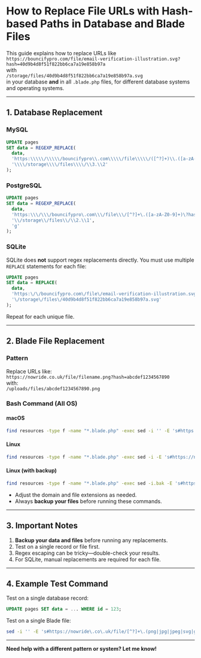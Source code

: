 # How to Replace File URLs with Hash-based Paths in Database and Blade Files

This guide explains how to replace URLs like  
`https://bouncifypro.com/file/email-verification-illustration.svg?hash=40d9b4d8f51f822bb6ca7a19e858b97a`  
with  
`/storage/files/40d9b4d8f51f822bb6ca7a19e858b97a.svg`  
in your database **and** in all `.blade.php` files, for different database systems and operating systems.

---

## 1. Database Replacement

### MySQL

```sql
UPDATE pages 
SET data = REGEXP_REPLACE(
  data, 
  'https:\\\\\/\\\\\/bouncifypro\\.com\\\\\/file\\\\\/([^?]+)\\.([a-zA-Z0-9]+)\\?hash=([a-zA-Z0-9]+)',
  '\\\\/storage\\\\/files\\\\/\\3.\\2'
);
```

### PostgreSQL

```sql
UPDATE pages 
SET data = REGEXP_REPLACE(
  data,
  'https:\\\/\\\/bouncifypro\.com\\\/file\\\/[^?]+\.([a-zA-Z0-9]+)\?hash=([a-zA-Z0-9]+)',
  '\\/storage\\/files\\/\\2.\\1',
  'g'
);
```

### SQLite

SQLite does **not** support regex replacements directly. You must use multiple `REPLACE` statements for each file:

```sql
UPDATE pages 
SET data = REPLACE(
  data,
  'https:\/\/bouncifypro.com\/file\/email-verification-illustration.svg?hash=40d9b4d8f51f822bb6ca7a19e858b97a',
  '\/storage\/files\/40d9b4d8f51f822bb6ca7a19e858b97a.svg'
);
```
Repeat for each unique file.

---

## 2. Blade File Replacement

### Pattern

Replace URLs like:  
`https://nowride.co.uk/file/filename.png?hash=abcdef1234567890`  
with:  
`/uploads/files/abcdef1234567890.png`

### Bash Command (All OS)

#### **macOS**

```bash
find resources -type f -name "*.blade.php" -exec sed -i '' -E 's#https://nowride\.co\.uk/file/[^?]+\.(png|jpg|jpeg|svg|gif)\?hash=([a-zA-Z0-9]+)#/uploads/files/\2.\1#g' {} +
```

#### **Linux**

```bash
find resources -type f -name "*.blade.php" -exec sed -i -E 's#https://nowride\.co\.uk/file/[^?]+\.(png|jpg|jpeg|svg|gif)\?hash=([a-zA-Z0-9]+)#/uploads/files/\2.\1#g' {} +
```

#### **Linux (with backup)**

```bash
find resources -type f -name "*.blade.php" -exec sed -i.bak -E 's#https://nowride\.co\.uk/file/[^?]+\.(png|jpg|jpeg|svg|gif)\?hash=([a-zA-Z0-9]+)#/uploads/files/\2.\1#g' {} +
```

- Adjust the domain and file extensions as needed.
- Always **backup your files** before running these commands.

---

## 3. Important Notes

1. **Backup your data and files** before running any replacements.
2. Test on a single record or file first.
3. Regex escaping can be tricky—double-check your results.
4. For SQLite, manual replacements are required for each file.

---

## 4. Example Test Command

Test on a single database record:

```sql
UPDATE pages SET data = ... WHERE id = 123;
```

Test on a single Blade file:

```bash
sed -i '' -E 's#https://nowride\.co\.uk/file/[^?]+\.(png|jpg|jpeg|svg|gif)\?hash=([a-zA-Z0-9]+)#/uploads/files/\2.\1#g' resources/views/pages/example.blade.php
```

---

**Need help with a different pattern or system? Let me know!**